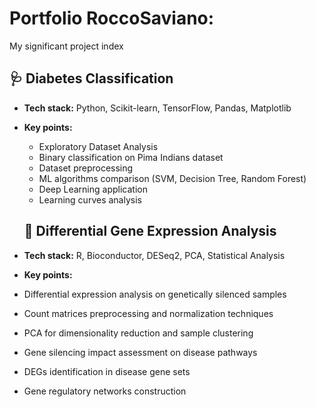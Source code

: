 # Portfolio RoccoSaviano:
My significant project index

## 🩺 Diabetes Classification
- **Tech stack:** Python, Scikit-learn, TensorFlow, Pandas, Matplotlib
- **Key points:**
  - Exploratory Dataset Analysis 
  - Binary classification on Pima Indians dataset
  - Dataset preprocessing 
  - ML algorithms comparison (SVM, Decision Tree, Random Forest)
  - Deep Learning application
  - Learning curves analysis
 
  ## 🧬 Differential Gene Expression Analysis
- **Tech stack:** R, Bioconductor, DESeq2, PCA, Statistical Analysis
- **Key points:**
 - Differential expression analysis on genetically silenced samples
 - Count matrices preprocessing and normalization techniques
 - PCA for dimensionality reduction and sample clustering
 - Gene silencing impact assessment on disease pathways
 - DEGs identification in disease gene sets
 - Gene regulatory networks construction

